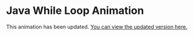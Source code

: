 # Java While Loop Animation

This animation has been updated. [You can view the updated version here.](../2021.09.05%20-%20Java%20While%20Loop%20v2/2021.09.05%20-%20Java%20While%20Loop%20v2.gif)
